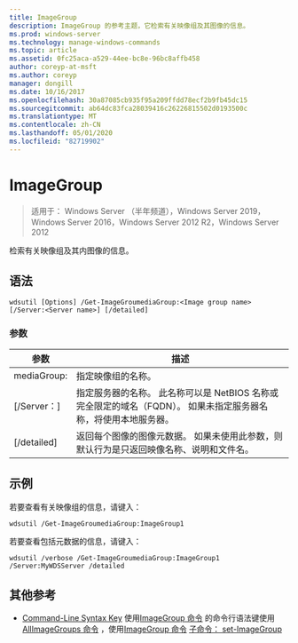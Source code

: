 ```yaml
---
title: ImageGroup
description: ImageGroup 的参考主题，它检索有关映像组及其图像的信息。
ms.prod: windows-server
ms.technology: manage-windows-commands
ms.topic: article
ms.assetid: 0fc25aca-a529-44ee-bc8e-96bc8affb458
author: coreyp-at-msft
ms.author: coreyp
manager: dongill
ms.date: 10/16/2017
ms.openlocfilehash: 30a87085cb935f95a209ffdd78ecf2b9fb45dc15
ms.sourcegitcommit: ab64dc83fca28039416c26226815502d0193500c
ms.translationtype: MT
ms.contentlocale: zh-CN
ms.lasthandoff: 05/01/2020
ms.locfileid: "82719902"
---
```

# <a name="get-imagegroup"></a>ImageGroup

> 适用于： Windows Server （半年频道），Windows Server 2019，Windows Server 2016，Windows Server 2012 R2，Windows Server 2012

检索有关映像组及其内图像的信息。

## <a name="syntax"></a>语法
```
wdsutil [Options] /Get-ImageGroumediaGroup:<Image group name> [/Server:<Server name>] [/detailed]
```
### <a name="parameters"></a>参数
|参数|描述|
|-------|--------|
mediaGroup:<Image group name>|指定映像组的名称。|
|[/Server：<Server name>]|指定服务器的名称。 此名称可以是 NetBIOS 名称或完全限定的域名（FQDN）。 如果未指定服务器名称，将使用本地服务器。|
|[/detailed]|返回每个图像的图像元数据。 如果未使用此参数，则默认行为是只返回映像名称、说明和文件名。|
## <a name="examples"></a>示例
若要查看有关映像组的信息，请键入：
```
wdsutil /Get-ImageGroumediaGroup:ImageGroup1
```
若要查看包括元数据的信息，请键入：
```
wdsutil /verbose /Get-ImageGroumediaGroup:ImageGroup1 /Server:MyWDSServer /detailed
```
## <a name="additional-references"></a>其他参考
- [Command-Line Syntax Key](command-line-syntax-key.md)
使用[ImageGroup 命令](using-the-add-imagegroup-command.md)
的命令行语法键使用[AllImageGroups 命令](using-the-get-allimagegroups-command.md)
，使用[ImageGroup 命令](using-the-remove-imagegroup-command.md)
[子命令： set-ImageGroup](subcommand-set-imagegroup.md)
